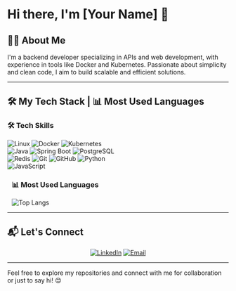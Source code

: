 # Hi there, I'm [Your Name] 👋

## 👨‍💻 About Me
I'm a backend developer specializing in APIs and web development, with experience in tools like Docker and Kubernetes. Passionate about simplicity and clean code, I aim to build scalable and efficient solutions.

---

## 🛠️ My Tech Stack | 📊 Most Used Languages
<div style="display: inline;">
  <div style="margin-right: 10px; width:50%">

### 🛠️ Tech Skills
![Linux](https://img.shields.io/badge/Linux-%23FCC624.svg?style=flat&logo=linux&logoColor=black) ![Docker](https://img.shields.io/badge/Docker-%232496ED.svg?style=flat&logo=docker&logoColor=white) ![Kubernetes](https://img.shields.io/badge/Kubernetes-%23326CE5.svg?style=flat&logo=kubernetes&logoColor=white) ![Java](https://img.shields.io/badge/Java-%23ED8B00.svg?style=flat&logo=java&logoColor=white) ![Spring Boot](https://img.shields.io/badge/Spring_Boot-%236DB33F.svg?style=flat&logo=spring-boot&logoColor=white) ![PostgreSQL](https://img.shields.io/badge/PostgreSQL-%23336791.svg?style=flat&logo=postgresql&logoColor=white) ![Redis](https://img.shields.io/badge/Redis-%23DC382D.svg?style=flat&logo=redis&logoColor=white) ![Git](https://img.shields.io/badge/Git-%23F05033.svg?style=flat&logo=git&logoColor=white) ![GitHub](https://img.shields.io/badge/GitHub-%23181717.svg?style=flat&logo=github&logoColor=white) ![Python](https://img.shields.io/badge/Python-%233776AB.svg?style=flat&logo=python&logoColor=white) ![JavaScript](https://img.shields.io/badge/JavaScript-%23F7DF1E.svg?style=flat&logo=javascript&logoColor=black)

  </div>
  <div style="margin-left: 10px; width:50%">

### 📊 Most Used Languages
![Top Langs](https://github-readme-stats.vercel.app/api/top-langs/?username=yourusername&layout=compact&theme=radical)

  </div>
</div>

---

## 📬 Let's Connect
<div align="center">

[![LinkedIn](https://img.shields.io/badge/LinkedIn-0077B5.svg?style=flat&logo=linkedin&logoColor=white)](https://www.linkedin.com/in/yourusername) [![Email](https://img.shields.io/badge/Email-D14836.svg?style=flat&logo=gmail&logoColor=white)](mailto:youremail@example.com)

</div>

---

Feel free to explore my repositories and connect with me for collaboration or just to say hi! 😊

